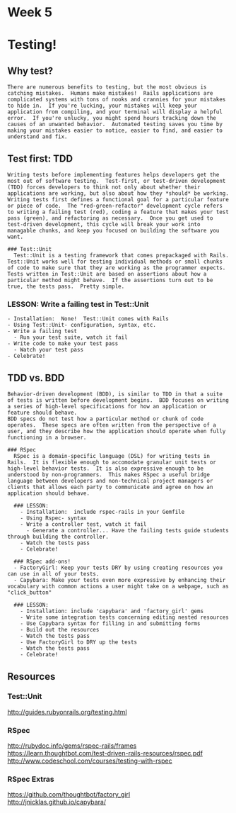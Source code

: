 # Week 5

# Testing!

  ## Why test?
    There are numerous benefits to testing, but the most obvious is catching mistakes.  Humans make mistakes!  Rails applications are complicated systems with tons of nooks and crannies for your mistakes to hide in.  If you're lucking, your mistakes will keep your application from compiling, and your terminal will display a helpful error.  If you're unlucky, you might spend hours tracking down the causes of an unwanted behavior.  Automated testing saves you time by making your mistakes easier to notice, easier to find, and easier to understand and fix.

  ## Test first: TDD
    Writing tests before implementing features helps developers get the most out of software testing.  Test-first, or test-driven development (TDD) forces developers to think not only about whether their applications are working, but also about how they *should* be working.  Writing tests first defines a functional goal for a particular feature or piece of code.  The "red-green-refactor" development cycle refers to writing a failing test (red), coding a feature that makes your test pass (green), and refactoring as necessary.  Once you get used to test-driven development, this cycle will break your work into managable chunks, and keep you focused on building the software you want.

    ### Test::Unit
      Test::Unit is a testing framework that comes prepackaged with Rails.  Test::Unit works well for testing individual methods or small chunks of code to make sure that they are working as the programmer expects.  Tests written in Test::Unit are based on assertions about how a particular method might behave.  If the assertions turn out to be true, the tests pass.  Pretty simple.

  ### LESSON: Write a failing test in Test::Unit
    - Installation:  None!  Test::Unit comes with Rails
    - Using Test::Unit- configuration, syntax, etc.
    - Write a failing test
      - Run your test suite, watch it fail
    - Write code to make your test pass
      - Watch your test pass
    - Celebrate!

  ## TDD vs. BDD
    Behavior-driven development (BDD), is similar to TDD in that a suite of tests is written before development begins.  BDD focuses on writing a series of high-level specifications for how an application or feature should behave.
    BDD specs do not test how a particular method or chunk of code operates.  These specs are often written from the perspective of a user, and they describe how the application should operate when fully functioning in a browser.

    ### RSpec
      RSpec is a domain-specific language (DSL) for writing tests in Rails.  It is flexible enough to accomodate granular unit tests or high-level behavior tests.  It is also expressive enough to be understood by non-programmers.  This makes RSpec a useful bridge language between developers and non-technical project managers or clients that allows each party to communicate and agree on how an application should behave.

      ### LESSON:
        - Installation:  include rspec-rails in your Gemfile
        - Using Rspec- syntax
        - Write a controller test, watch it fail
          - Generate a controller... Have the failing tests guide students through building the controller.
        - Watch the tests pass
        - Celebrate!

      ### RSpec add-ons!
      - FactoryGirl: Keep your tests DRY by using creating resources you can use in all of your tests.
      - Capybara: Make your tests even more expressive by enhancing their vocabulary with common actions a user might take on a webpage, such as "click_button"

      ### LESSON:
        - Installation: include 'capybara' and 'factory_girl' gems
        - Write some integration tests concerning editing nested resources
        - Use Capybara syntax for filling in and submitting forms
        - Build out the resources
        - Watch the tests pass
        - Use FactoryGirl to DRY up the tests
        - Watch the tests pass
        - Celebrate!


## Resources

### Test::Unit
http://guides.rubyonrails.org/testing.html

### RSpec
http://rubydoc.info/gems/rspec-rails/frames
https://learn.thoughtbot.com/test-driven-rails-resources/rspec.pdf
http://www.codeschool.com/courses/testing-with-rspec

### RSpec Extras
https://github.com/thoughtbot/factory_girl
http://jnicklas.github.io/capybara/



